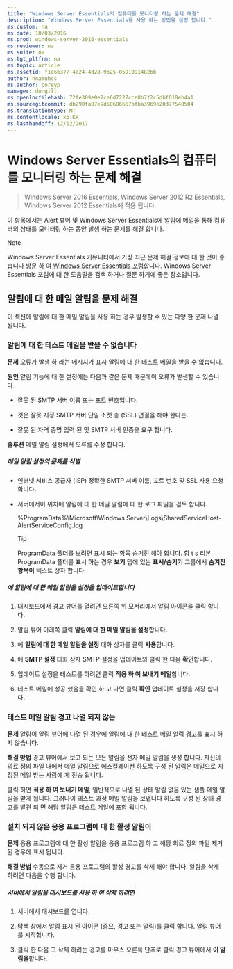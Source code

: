 ```yaml
---
title: "Windows Server Essentials의 컴퓨터를 모니터링 하는 문제 해결"
description: "Windows Server Essentials을 사용 하는 방법을 설명 합니다."
ms.custom: na
ms.date: 10/03/2016
ms.prod: windows-server-2016-essentials
ms.reviewer: na
ms.suite: na
ms.tgt_pltfrm: na
ms.topic: article
ms.assetid: f1e6b377-4a24-4d28-9b25-05910914826b
author: nnamuhcs
ms.author: coreyp
manager: dongill
ms.openlocfilehash: 72fe309e0e7ce6d7227cce8b7f2c5dbf018eb4a1
ms.sourcegitcommit: db290fa07e9d50686667bfba3969e20377548504
ms.translationtype: MT
ms.contentlocale: ko-KR
ms.lasthandoff: 12/12/2017
---
```

# <a name="troubleshoot-computer-monitoring-in-windows-server-essentials"></a>Windows Server Essentials의 컴퓨터를 모니터링 하는 문제 해결

>Windows Server 2016 Essentials, Windows Server 2012 R2 Essentials, Windows Server 2012 Essentials에 적용 됩니다.

이 항목에서는 Alert 뷰어 및 Windows Server Essentials에 알림에 메일을 통해 컴퓨터의 상태를 모니터링 하는 동안 발생 하는 문제를 해결 합니다.  
  
> [!NOTE]
>  Windows Server Essentials 커뮤니티에서 가장 최근 문제 해결 정보에 대 한 것이 좋습니다 방문 하 여 [Windows Server Essentials 포럼](https://social.technet.microsoft.com/Forums/winserveressentials/threads)합니다. Windows Server Essentials 포럼에 대 한 도움말을 검색 하거나 질문 하기에 좋은 장소입니다.  
  
##  <a name="BKMK_TS"></a>알림에 대 한 메일 알림을 문제 해결  
 이 섹션에 알림에 대 한 메일 알림을 사용 하는 경우 발생할 수 있는 다양 한 문제 나열 됩니다.  
  
### <a name="cannot-send-the-test-email-for-the-alert"></a>알림에 대 한 테스트 메일을 받을 수 없습니다  
 **문제** 오류가 발생 하 라는 메시지가 표시 알림에 대 한 테스트 메일을 받을 수 없습니다.  
  
 **원인** 알림 기능에 대 한 설정에는 다음과 같은 문제 때문에이 오류가 발생할 수 있습니다.  
  
-   잘못 된 SMTP 서버 이름 또는 포트 번호입니다.  
  
-   것은 잘못 지정 SMTP 서버 단일 소켓 층 (SSL) 연결을 해야 한다는.  
  
-   잘못 된 자격 증명 입력 된 및 SMTP 서버 인증을 요구 합니다.  
  
 **솔루션** 메일 알림 설정에서 오류를 수정 합니다.  
  
##### <a name="to-identify-issues-in-your-email-notification-settings"></a>메일 알림 설정의 문제를 식별  
  
-   인터넷 서비스 공급자 (ISP) 정확한 SMTP 서버 이름, 포트 번호 및 SSL 사용 요청 합니다.  
  
-   서버에서이 위치에 알림에 대 한 메일 알림에 대 한 로그 파일을 검토 합니다.  
  
     %ProgramData%\Microsoft\Windows Server\Logs\SharedServiceHost-AlertServiceConfig.log  
  
    > [!TIP]
    >  ProgramData 폴더를 보려면 표시 되는 항목 숨겨진 해야 합니다. 함 t s 리본 ProgramData 폴더를 표시 하는 경우 **보기** 탭에 있는 **표시/숨기기** 그룹에서 **숨겨진 항목이** 텍스트 상자 합니다.  
  
##### <a name="to-update-your-email-notification-setup-for-alerts"></a>에 알림에 대 한 메일 알림을 설정을 업데이트합니다  
  
1.  대시보드에서 경고 뷰어를 열려면 오른쪽 위 모서리에서 알림 아이콘을 클릭 합니다.  
  
2.  알림 뷰어 아래쪽 클릭 **알림에 대 한 메일 알림을 설정**합니다.  
  
3.  에 **알림에 대 한 메일 알림을 설정** 대화 상자를 클릭 **사용**합니다.  
  
4.  에 **SMTP 설정** 대화 상자 SMTP 설정을 업데이트와 클릭 한 다음 **확인**합니다.  
  
5.  업데이트 설정을 테스트를 하려면 클릭 **적용 하 여 보내기 메일**합니다.  
  
6.  테스트 메일에 성공 했음을 확인 하 고 나면 클릭 **확인** 업데이트 설정을 저장 합니다.  
  
### <a name="test-email-notification-does-not-list-any-alerts"></a>테스트 메일 알림 경고 나열 되지 않는  
 **문제** 알림이 알림 뷰어에 나열 된 경우에 알림에 대 한 테스트 메일 알림 경고를 표시 하지 않습니다.  
  
 **해결 방법** 경고 뷰어에서 보고 되는 모든 알림을 전자 메일 알림을 생성 합니다. 자신의 의료 정의 파일 내에서 메일 알림으로 에스컬레이션 하도록 구성 된 알림은 메일으로 지정된 메일 받는 사람에 게 전송 됩니다.  
  
 클릭 하면 **적용 하 여 보내기 메일**, 일반적으로 나열 된 상태 알림 없음 있는 샘플 메일 알림을 받게 됩니다. 그러나이 테스트 과정 메일 알림을 보냅니다 하도록 구성 된 상태 경고를 발견 되 면 해당 알림은 테스트 메일에 포함 됩니다.  
  
### <a name="active-alerts-are-displayed-for-an-uninstalled-application"></a>설치 되지 않은 응용 프로그램에 대 한 활성 알림이  
 **문제** 응용 프로그램에 대 한 활성 알림을 응용 프로그램 하 고 해당 의료 정의 파일 제거 된 경우에 표시 됩니다.  
  
 **해결 방법** 수동으로 제거 응용 프로그램의 활성 경고를 삭제 해야 합니다. 알림을 삭제 하려면 다음을 수행 합니다.  
  
##### <a name="to-delete-an-alert-from-the-server-by-using-the-dashboard"></a>서버에서 알림을 대시보드를 사용 하 여 삭제 하려면  
  
1.  서버에서 대시보드를 엽니다.  
  
2.  탐색 창에서 알림 표시 된 아이콘 (중요, 경고 또는 알림)를 클릭 합니다. 알림 뷰어를 시작합니다.  
  
3.  클릭 한 다음 고 삭제 하려는 경고를 마우스 오른쪽 단추로 클릭 경고 뷰어에서 **이 알림을**합니다.
